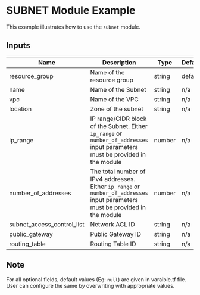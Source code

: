 # SUBNET Module Example

This example illustrates how to use the `subnet` module.

<!-- BEGINNING OF PRE-COMMIT-TERRAFORM DOCS HOOK -->

## Inputs

| Name                              | Description                                           | Type   | Default | Required |
|-----------------------------------|-------------------------------------------------------|--------|---------|----------|
| resource\_group | Name of the resource group | string | default | no |
| name | Name of the Subnet | string | n/a | yes |
| vpc | Name of the VPC | string | n/a | yes |
| location | Zone of the subnet  | string | n/a | yes |
| ip\_range | IP range/CIDR block of the Subnet. Either `ip_range` or `number_of_addresses` input parameters must be provided in the module| number | n/a | no |
| number\_of\_addresses | The total number of IPv4 addresses. Either `ip_range` or `number_of_addresses` input parameters must be provided in the module | number | n/a | no |
| subnet\_access\_control\_list | Network ACL ID  | string | n/a | no |
| public\_gateway | Public Gateway ID  | string | n/a | no |
| routing\_table | Routing Table ID  | string | n/a | no |

<!-- END OF PRE-COMMIT-TERRAFORM DOCS HOOK -->

## Note

For all optional fields, default values (Eg: `null`) are given in varaible.tf file. User can configure the same by overwriting with appropriate values.

